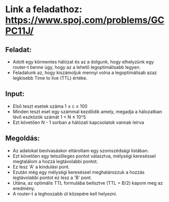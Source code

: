 # Link a feladathoz: https://www.spoj.com/problems/GCPC11J/
## Feladat:
* Adott egy körmentes hálózat és az a dolgunk, hogy elhelyzünk egy router-t benne úgy, hogy az a lehető legoptimálisabb legyen. 
* Feladatunk az, hogy kiszámoljuk mennyi volna a legoptimálisab azaz legkisebb Time to live (TTL) értéke.
## Input:
* Első teszt esetek száma 1 ≤ c ≤ 100
* Minden teszt eset egy számmal kezdődik amely, megadja a hálozatban lévő eszközök számát 1 < N ≤ 10^5
* Ezt követően N - 1 sorban a hálózati kapcsolatok vannak leírva
## Megoldás:
* Az adatokat beolvasáskor eltároltam egy szomszédsági listában.
* Ezt követően egy tetszőleges pontot választva, mélységi kereséssel megtalálom a hozzá legtávolabbi pontot.
* Ez lesz 'A' a kindulási pont.
* Ezután még egy mélységi kereséssel meghatározzuk a hozzás legtávolabbi pontot ez lesz a 'B' pont.
* Utána, az optimális TTL formulába beílsztve (TTL = B/2) kapom meg az eredmény. 
* A router-t a leghoszabb út közepére kell helyezni.

